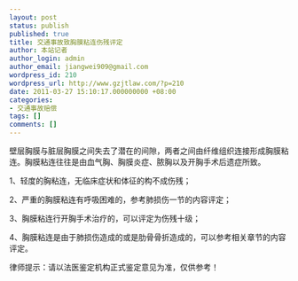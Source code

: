 ```yaml
---
layout: post
status: publish
published: true
title: 交通事故致胸膜粘连伤残评定
author: 本站记者
author_login: admin
author_email: jiangwei909@gmail.com
wordpress_id: 210
wordpress_url: http://www.gzjtlaw.com/?p=210
date: 2011-03-27 15:10:17.000000000 +08:00
categories:
- 交通事故赔偿
tags: []
comments: []
---
```

壁层胸膜与脏层胸膜之间失去了潜在的间隙，两者之间由纤维组织连接形成胸膜粘连。胸膜粘连往往是由血气胸、胸膜炎症、脓胸以及开胸手术后遗症所致。

1、轻度的胸粘连，无临床症状和体征的构不成伤残；

2、严重的胸膜粘连有呼吸困难的，参考肺损伤一节的内容评定；

3、胸膜粘连行开胸手术治疗的，可以评定为伤残十级；

4、胸膜粘连是由于肺损伤造成的或是肋骨骨折造成的，可以参考相关章节的内容评定。

律师提示：请以法医鉴定机构正式鉴定意见为准，仅供参考！
